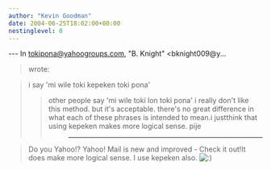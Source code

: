 ```yaml
---
author: "Kevin Goodman"
date: 2004-06-25T18:02:00+00:00
nestinglevel: 0
---
```

\---
 In [tokipona@yahoogroups.com](mailto://tokipona@yahoogroups.com), "B. Knight" <bknight009@y...
> wrote:

> i say 'mi wile toki kepeken toki pona'
>> other people say 'mi wile toki lon toki pona'
> i really don't like this method. but it's acceptable.
>> there's no great difference in what each of these phrases is intended to mean.i justthink that using kepeken makes more logical sense.
>> pije
>>> ---------------------------------

> Do you Yahoo!?
> Yahoo! Mail is new and improved - Check it out!It does make more logical sense. I use kepeken also. ![:)](images/smilies/icon_e_smile.gif "Smile")